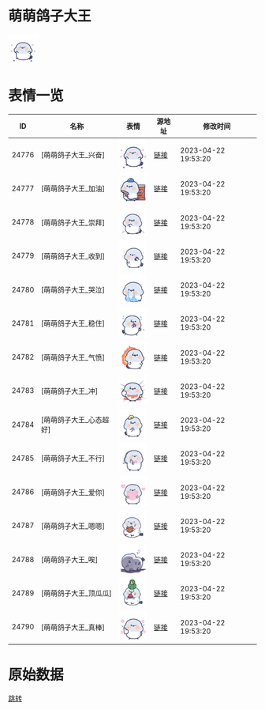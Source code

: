# 萌萌鸽子大王

<img src="./cover.png" height="60" alt="cover" />

# 表情一览

|ID|名称|表情|源地址|修改时间|
|----|----|----|----|----|
|24776|[萌萌鸽子大王_兴奋]|<img src="./pic/024776_%5B萌萌鸽子大王_兴奋%5D.png" height="60" alt="兴奋"/>|[链接](https://i0.hdslb.com/bfs/garb/4676f86368eac97ddbca1716e76f4658ac0c9b2c.png)|2023-04-22 19:53:20|
|24777|[萌萌鸽子大王_加油]|<img src="./pic/024777_%5B萌萌鸽子大王_加油%5D.png" height="60" alt="加油"/>|[链接](https://i0.hdslb.com/bfs/garb/fd30bf290d7e6d2b7f12d00ec0ac08e99895b719.png)|2023-04-22 19:53:20|
|24778|[萌萌鸽子大王_崇拜]|<img src="./pic/024778_%5B萌萌鸽子大王_崇拜%5D.png" height="60" alt="崇拜"/>|[链接](https://i0.hdslb.com/bfs/garb/3b8c9567deef1f4d315afd4ae3b1f704380c6fe0.png)|2023-04-22 19:53:20|
|24779|[萌萌鸽子大王_收到]|<img src="./pic/024779_%5B萌萌鸽子大王_收到%5D.png" height="60" alt="收到"/>|[链接](https://i0.hdslb.com/bfs/garb/8b63357a28b2505ebe9d8b61b78fc40a829ab5e7.png)|2023-04-22 19:53:20|
|24780|[萌萌鸽子大王_哭泣]|<img src="./pic/024780_%5B萌萌鸽子大王_哭泣%5D.png" height="60" alt="哭泣"/>|[链接](https://i0.hdslb.com/bfs/garb/852cec8fe909248062b0b1f2b6420d617fe9d0c6.png)|2023-04-22 19:53:20|
|24781|[萌萌鸽子大王_稳住]|<img src="./pic/024781_%5B萌萌鸽子大王_稳住%5D.png" height="60" alt="稳住"/>|[链接](https://i0.hdslb.com/bfs/garb/1e1853f75d3204dc59ba4d23c655c994dc8a8d62.png)|2023-04-22 19:53:20|
|24782|[萌萌鸽子大王_气愤]|<img src="./pic/024782_%5B萌萌鸽子大王_气愤%5D.png" height="60" alt="气愤"/>|[链接](https://i0.hdslb.com/bfs/garb/6d071ea4cc1629310c2bd6ce9a6abd56caebfbd5.png)|2023-04-22 19:53:20|
|24783|[萌萌鸽子大王_冲]|<img src="./pic/024783_%5B萌萌鸽子大王_冲%5D.png" height="60" alt="冲"/>|[链接](https://i0.hdslb.com/bfs/garb/8b27647d9c048ed54b8d3f3ea1a80454b2d4166e.png)|2023-04-22 19:53:20|
|24784|[萌萌鸽子大王_心态超好]|<img src="./pic/024784_%5B萌萌鸽子大王_心态超好%5D.png" height="60" alt="心态超好"/>|[链接](https://i0.hdslb.com/bfs/garb/4f9ee41ca5fc59bae0fa0f70a308988273e9fe82.png)|2023-04-22 19:53:20|
|24785|[萌萌鸽子大王_不行]|<img src="./pic/024785_%5B萌萌鸽子大王_不行%5D.png" height="60" alt="不行"/>|[链接](https://i0.hdslb.com/bfs/garb/0ada4eda4f124dcce98899afa01c73c70ea12705.png)|2023-04-22 19:53:20|
|24786|[萌萌鸽子大王_爱你]|<img src="./pic/024786_%5B萌萌鸽子大王_爱你%5D.png" height="60" alt="爱你"/>|[链接](https://i0.hdslb.com/bfs/garb/149f6206c7df74421ece8fb049da2e8f996d7b01.png)|2023-04-22 19:53:20|
|24787|[萌萌鸽子大王_嗯嗯]|<img src="./pic/024787_%5B萌萌鸽子大王_嗯嗯%5D.png" height="60" alt="嗯嗯"/>|[链接](https://i0.hdslb.com/bfs/garb/3a673bf5bfd668ecc959b5a1a644870a6d5277e3.png)|2023-04-22 19:53:20|
|24788|[萌萌鸽子大王_唉]|<img src="./pic/024788_%5B萌萌鸽子大王_唉%5D.png" height="60" alt="唉"/>|[链接](https://i0.hdslb.com/bfs/garb/3ec6ac20e98b768ab77f31716b1fbadd7d4fcb8a.png)|2023-04-22 19:53:20|
|24789|[萌萌鸽子大王_顶瓜瓜]|<img src="./pic/024789_%5B萌萌鸽子大王_顶瓜瓜%5D.png" height="60" alt="顶瓜瓜"/>|[链接](https://i0.hdslb.com/bfs/garb/affaa8e3bc081889e435208aa67a0132a77a1437.png)|2023-04-22 19:53:20|
|24790|[萌萌鸽子大王_真棒]|<img src="./pic/024790_%5B萌萌鸽子大王_真棒%5D.png" height="60" alt="真棒"/>|[链接](https://i0.hdslb.com/bfs/garb/e0c0f5d226da19b058015ef507b22d32797db85f.png)|2023-04-22 19:53:20|

# 原始数据

[跳转](./raw.json)

